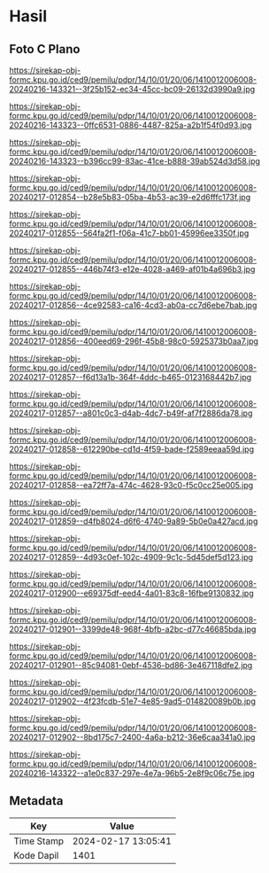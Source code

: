 # Hasil

## Foto C Plano

https://sirekap-obj-formc.kpu.go.id/ced9/pemilu/pdpr/14/10/01/20/06/1410012006008-20240216-143321--3f25b152-ec34-45cc-bc09-26132d3990a9.jpg

https://sirekap-obj-formc.kpu.go.id/ced9/pemilu/pdpr/14/10/01/20/06/1410012006008-20240216-143323--0ffc6531-0886-4487-825a-a2b1f54f0d93.jpg

https://sirekap-obj-formc.kpu.go.id/ced9/pemilu/pdpr/14/10/01/20/06/1410012006008-20240216-143323--b396cc99-83ac-41ce-b888-39ab524d3d58.jpg

https://sirekap-obj-formc.kpu.go.id/ced9/pemilu/pdpr/14/10/01/20/06/1410012006008-20240217-012854--b28e5b83-05ba-4b53-ac39-e2d6fffc173f.jpg

https://sirekap-obj-formc.kpu.go.id/ced9/pemilu/pdpr/14/10/01/20/06/1410012006008-20240217-012855--564fa2f1-f06a-41c7-bb01-45996ee3350f.jpg

https://sirekap-obj-formc.kpu.go.id/ced9/pemilu/pdpr/14/10/01/20/06/1410012006008-20240217-012855--446b74f3-e12e-4028-a469-af01b4a696b3.jpg

https://sirekap-obj-formc.kpu.go.id/ced9/pemilu/pdpr/14/10/01/20/06/1410012006008-20240217-012856--4ce92583-ca16-4cd3-ab0a-cc7d6ebe7bab.jpg

https://sirekap-obj-formc.kpu.go.id/ced9/pemilu/pdpr/14/10/01/20/06/1410012006008-20240217-012856--400eed69-296f-45b8-98c0-5925373b0aa7.jpg

https://sirekap-obj-formc.kpu.go.id/ced9/pemilu/pdpr/14/10/01/20/06/1410012006008-20240217-012857--f6d13a1b-364f-4ddc-b465-0123168442b7.jpg

https://sirekap-obj-formc.kpu.go.id/ced9/pemilu/pdpr/14/10/01/20/06/1410012006008-20240217-012857--a801c0c3-d4ab-4dc7-b49f-af7f2886da78.jpg

https://sirekap-obj-formc.kpu.go.id/ced9/pemilu/pdpr/14/10/01/20/06/1410012006008-20240217-012858--612290be-cd1d-4f59-bade-f2589eeaa59d.jpg

https://sirekap-obj-formc.kpu.go.id/ced9/pemilu/pdpr/14/10/01/20/06/1410012006008-20240217-012858--ea72ff7a-474c-4628-93c0-f5c0cc25e005.jpg

https://sirekap-obj-formc.kpu.go.id/ced9/pemilu/pdpr/14/10/01/20/06/1410012006008-20240217-012859--d4fb8024-d6f6-4740-9a89-5b0e0a427acd.jpg

https://sirekap-obj-formc.kpu.go.id/ced9/pemilu/pdpr/14/10/01/20/06/1410012006008-20240217-012859--4d93c0ef-102c-4909-9c1c-5d45def5d123.jpg

https://sirekap-obj-formc.kpu.go.id/ced9/pemilu/pdpr/14/10/01/20/06/1410012006008-20240217-012900--e69375df-eed4-4a01-83c8-16fbe9130832.jpg

https://sirekap-obj-formc.kpu.go.id/ced9/pemilu/pdpr/14/10/01/20/06/1410012006008-20240217-012901--3399de48-968f-4bfb-a2bc-d77c46685bda.jpg

https://sirekap-obj-formc.kpu.go.id/ced9/pemilu/pdpr/14/10/01/20/06/1410012006008-20240217-012901--85c94081-0ebf-4536-bd86-3e467118dfe2.jpg

https://sirekap-obj-formc.kpu.go.id/ced9/pemilu/pdpr/14/10/01/20/06/1410012006008-20240217-012902--4f23fcdb-51e7-4e85-9ad5-014820089b0b.jpg

https://sirekap-obj-formc.kpu.go.id/ced9/pemilu/pdpr/14/10/01/20/06/1410012006008-20240217-012902--8bd175c7-2400-4a6a-b212-36e6caa341a0.jpg

https://sirekap-obj-formc.kpu.go.id/ced9/pemilu/pdpr/14/10/01/20/06/1410012006008-20240216-143322--a1e0c837-297e-4e7a-96b5-2e8f9c06c75e.jpg


## Metadata

| Key        | Value               |
| ---------- | ------------------- |
| Time Stamp | 2024-02-17 13:05:41 |
| Kode Dapil | 1401                |



